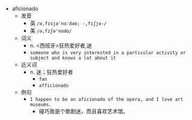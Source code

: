 - aficionado
  - 发音
    - 英 `/ə,fɪsjə'nɑːdəʊ; -,fɪʃjə-/`
    - 美 `/ə,fɪʃə'nɑdo/`
  - 词义
    - n. <西班牙>狂热爱好者,迷
    - `someone who is very interested in a particular activity or subject and knows a lot about it`
  - 近义词
    - n. 迷；狂热爱好者
      - `fan`
      - `afficionado`
  - 例句
    - `I happen to be an aficionado of the opera, and I love art museums.`
      - 碰巧我是个歌剧迷，而且喜欢艺术馆。

